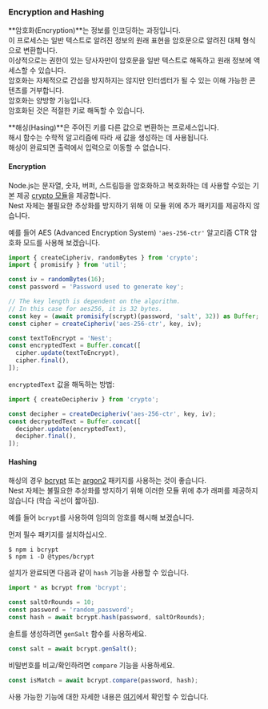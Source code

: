 ### Encryption and Hashing

**암호화(Encryption)**는 정보를 인코딩하는 과정입니다.  
이 프로세스는 일반 텍스트로 알려진 정보의 원래 표현을 암호문으로 알려진 대체 형식으로 변환합니다.  
이상적으로는 권한이 있는 당사자만이 암호문을 일반 텍스트로 해독하고 원래 정보에 액세스할 수 있습니다.  
암호화는 자체적으로 간섭을 방지하지는 않지만 인터셉터가 될 수 있는 이해 가능한 콘텐츠를 거부합니다.  
암호화는 양방향 기능입니다.  
암호화된 것은 적절한 키로 해독할 수 있습니다.

**해싱(Hasing)**은 주어진 키를 다른 값으로 변환하는 프로세스입니다.  
해시 함수는 수학적 알고리즘에 따라 새 값을 생성하는 데 사용됩니다.  
해싱이 완료되면 출력에서 입력으로 이동할 수 없습니다.

#### Encryption

Node.js는 문자열, 숫자, 버퍼, 스트림등을 암호화하고 복호화하는 데 사용할 수있는 기본 제공 [crypto 모듈](https://nodejs.org/api/crypto.html)을 제공합니다.  
Nest 자체는 불필요한 추상화를 방지하기 위해 이 모듈 위에 추가 패키지를 제공하지 않습니다.

예를 들어 AES (Advanced Encryption System) `'aes-256-ctr'` 알고리즘 CTR 암호화 모드를 사용해 보겠습니다.

```typescript
import { createCipheriv, randomBytes } from 'crypto';
import { promisify } from 'util';

const iv = randomBytes(16);
const password = 'Password used to generate key';

// The key length is dependent on the algorithm.
// In this case for aes256, it is 32 bytes.
const key = (await promisify(scrypt)(password, 'salt', 32)) as Buffer;
const cipher = createCipheriv('aes-256-ctr', key, iv);

const textToEncrypt = 'Nest';
const encryptedText = Buffer.concat([
  cipher.update(textToEncrypt),
  cipher.final(),
]);
```

`encryptedText` 값을 해독하는 방법:

```typescript
import { createDecipheriv } from 'crypto';

const decipher = createDecipheriv('aes-256-ctr', key, iv);
const decryptedText = Buffer.concat([
  decipher.update(encryptedText),
  decipher.final(),
]);
```

#### Hashing

해싱의 경우 [bcrypt](https://www.npmjs.com/package/bcrypt) 또는 [argon2](https://www.npmjs.com/package/argon2) 패키지를 사용하는 것이 좋습니다.  
Nest 자체는 불필요한 추상화를 방지하기 위해 이러한 모듈 위에 추가 래퍼를 제공하지 않습니다 (학습 곡선이 짧아짐).

예를 들어 `bcrypt`를 사용하여 임의의 암호를 해시해 보겠습니다.

먼저 필수 패키지를 설치하십시오.

```shell
$ npm i bcrypt
$ npm i -D @types/bcrypt
```

설치가 완료되면 다음과 같이 `hash` 기능을 사용할 수 있습니다.

```typescript
import * as bcrypt from 'bcrypt';

const saltOrRounds = 10;
const password = 'random_password';
const hash = await bcrypt.hash(password, saltOrRounds);
```

솔트를 생성하려면 `genSalt` 함수를 사용하세요.

```typescript
const salt = await bcrypt.genSalt();
```

비밀번호를 비교/확인하려면 `compare` 기능을 사용하세요.

```typescript
const isMatch = await bcrypt.compare(password, hash);
```

사용 가능한 기능에 대한 자세한 내용은 [여기](https://www.npmjs.com/package/bcrypt)에서 확인할 수 있습니다.

